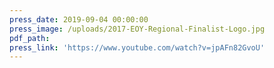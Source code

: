 ```yaml
---
press_date: 2019-09-04 00:00:00
press_image: /uploads/2017-EOY-Regional-Finalist-Logo.jpg
pdf_path:
press_link: 'https://www.youtube.com/watch?v=jpAFn82GvoU'
---
```


